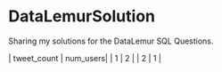 # DataLemurSolution
Sharing my solutions for the DataLemur SQL Questions. 



| tweet_count |	num_users|
| 1 |	2 |
| 2	| 1 |
